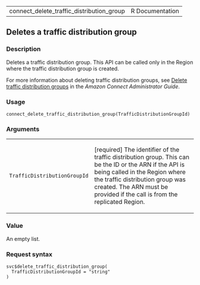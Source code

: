 <table style="width: 100%;">
<tbody>
<tr class="odd">
<td>connect_delete_traffic_distribution_group</td>
<td style="text-align: right;">R Documentation</td>
</tr>
</tbody>
</table>

## Deletes a traffic distribution group

### Description

Deletes a traffic distribution group. This API can be called only in the
Region where the traffic distribution group is created.

For more information about deleting traffic distribution groups, see
[Delete traffic distribution
groups](https://docs.aws.amazon.com/connect/latest/adminguide/delete-traffic-distribution-groups.html)
in the *Amazon Connect Administrator Guide*.

### Usage

    connect_delete_traffic_distribution_group(TrafficDistributionGroupId)

### Arguments

<table>
<colgroup>
<col style="width: 35%" />
<col style="width: 65%" />
</colgroup>
<tbody>
<tr class="odd">
<td><code
id="connect_delete_traffic_distribution_group_:_TrafficDistributionGroupId">TrafficDistributionGroupId</code></td>
<td><p>[required] The identifier of the traffic distribution group. This
can be the ID or the ARN if the API is being called in the Region where
the traffic distribution group was created. The ARN must be provided if
the call is from the replicated Region.</p></td>
</tr>
</tbody>
</table>

### Value

An empty list.

### Request syntax

    svc$delete_traffic_distribution_group(
      TrafficDistributionGroupId = "string"
    )
